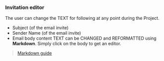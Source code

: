 ### Invitation editor

The user can change the TEXT for following at any point during the Project.

- Subject (of the email invite)
- Sender Name (of the email invite)
- Email body content TEXT can be CHANGED and REFORMATTED using **Markdown**. Simply click on the body to get an editor.

> [Markdown guide](https://www.markdownguide.org/basic-syntax/#overview)
